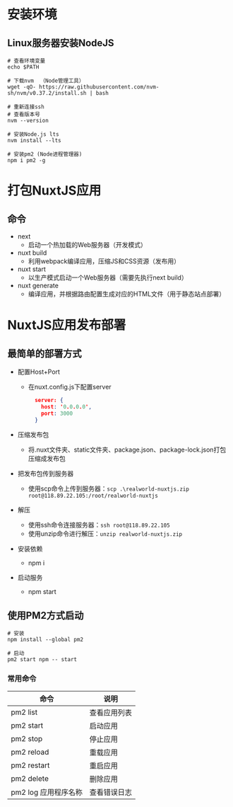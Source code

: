 # 安装环境

## Linux服务器安装NodeJS

```shell
# 查看环境变量
echo $PATH

# 下载nvm  （Node管理工具）
wget -qO- https://raw.githubusercontent.com/nvm-sh/nvm/v0.37.2/install.sh | bash

# 重新连接ssh
# 查看版本号
nvm --version

# 安装Node.js lts
nvm install --lts

# 安装pm2 (Node进程管理器)
npm i pm2 -g
```

# 打包NuxtJS应用

## 命令

- next
  - 启动一个热加载的Web服务器（开发模式）
- nuxt build
  - 利用webpack编译应用，压缩JS和CSS资源（发布用）
- nuxt start
  - 以生产模式启动一个Web服务器（需要先执行next build）
- nuxt generate
  - 编译应用，并根据路由配置生成对应的HTML文件（用于静态站点部署）

# NuxtJS应用发布部署

## 最简单的部署方式

- 配置Host+Port

  - 在nuxt.config.js下配置server

    ```json
      server: {
        host: '0.0.0.0',
        port: 3000
      }
    ```

- 压缩发布包

  - 将.nuxt文件夹、static文件夹、package.json、package-lock.json打包压缩成发布包

- 把发布包传到服务器

  - 使用scp命令上传到服务器：```scp .\realworld-nuxtjs.zip root@118.89.22.105:/root/realworld-nuxtjs```

- 解压

  - 使用ssh命令连接服务器：```ssh root@118.89.22.105```
  - 使用unzip命令进行解压：```unzip realworld-nuxtjs.zip```

- 安装依赖

  - npm i

- 启动服务

  - npm start

## 使用PM2方式启动

```shell
# 安装
npm install --global pm2

# 启动
pm2 start npm -- start

```

### 常用命令

| 命令                 | 说明         |
| -------------------- | ------------ |
| pm2 list             | 查看应用列表 |
| pm2 start            | 启动应用     |
| pm2 stop             | 停止应用     |
| pm2 reload           | 重载应用     |
| pm2 restart          | 重启应用     |
| pm2 delete           | 删除应用     |
| pm2 log 应用程序名称 | 查看错误日志 |